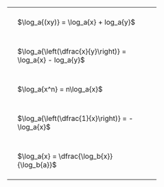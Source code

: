 ---
---

#  
<br>
<style type="text/css">
#T_fbb39 th.col_heading {
  text-align: left;
  font-size: 1em;
}
#T_fbb39 td {
  text-align: left;
  font-size: 1em;
  padding: 1.5em;
}
#T_fbb39_row0_col0, #T_fbb39_row1_col0, #T_fbb39_row2_col0, #T_fbb39_row3_col0, #T_fbb39_row4_col0 {
  width: 300px;
  white-space: pre-wrap;
}
</style>
<table id="T_fbb39">
  <thead>
  </thead>
  <tbody>
    <tr>
      <td id="T_fbb39_row0_col0" class="data row0 col0" >$\log_a{(xy)} = \log_a{x} + log_a{y}$</td>
    </tr>
    <tr>
      <td id="T_fbb39_row1_col0" class="data row1 col0" >$\log_a{\left(\dfrac{x}{y}\right)} = \log_a{x} - log_a{y}$</td>
    </tr>
    <tr>
      <td id="T_fbb39_row2_col0" class="data row2 col0" >$\log_a{x^n} = n\log_a{x}$</td>
    </tr>
    <tr>
      <td id="T_fbb39_row3_col0" class="data row3 col0" >$\log_a{\left(\dfrac{1}{x}\right)} = -\log_a{x}$</td>
    </tr>
    <tr>
      <td id="T_fbb39_row4_col0" class="data row4 col0" >$\log_a{x} = \dfrac{\log_b{x}}{\log_b{a}}$</td>
    </tr>
  </tbody>
</table>
